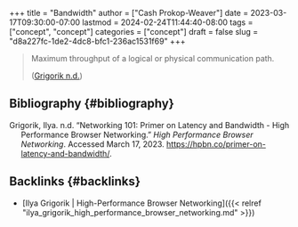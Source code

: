 +++
title = "Bandwidth"
author = ["Cash Prokop-Weaver"]
date = 2023-03-17T09:30:00-07:00
lastmod = 2024-02-24T11:44:40-08:00
tags = ["concept", "concept"]
categories = ["concept"]
draft = false
slug = "d8a227fc-1de2-4dc8-bfc1-236ac1531f69"
+++

> Maximum throughput of a logical or physical communication path.
>
> (<a href="#citeproc_bib_item_1">Grigorik n.d.</a>)


## Bibliography {#bibliography}

<style>.csl-entry{text-indent: -1.5em; margin-left: 1.5em;}</style><div class="csl-bib-body">
  <div class="csl-entry"><a id="citeproc_bib_item_1"></a>Grigorik, Ilya. n.d. “Networking 101: Primer on Latency and Bandwidth - High Performance Browser Networking.” <i>High Performance Browser Networking</i>. Accessed March 17, 2023. <a href="https://hpbn.co/primer-on-latency-and-bandwidth/">https://hpbn.co/primer-on-latency-and-bandwidth/</a>.</div>
</div>


## Backlinks {#backlinks}

-   [Ilya Grigorik | High-Performance Browser Networking]({{< relref "ilya_grigorik_high_performance_browser_networking.md" >}})
